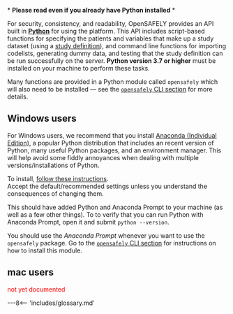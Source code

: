 \* **Please read even if you already have Python installed** \*

For security, consistency, and readability, OpenSAFELY provides an API built in [**Python**](https://www.python.org/) for using the platform. 
This API includes script-based functions for specifying the patients and variables that make up a study dataset (using a [study definition](study-def.md)),
and command line functions for importing codelists, generating dummy data, and testing that the study definition can be run successfully on the server. 
**Python version 3.7 or higher** must be installed on your machine to perform these tasks. 

Many functions are provided in a Python module called `opensafely` which will also need to be installed &mdash; see the [`opensafely` CLI section](opensafely-cli.md) for more details.

<!--Strictly speaking, it is possible to test and run your study definition without a local installation of Python because this happens automatically every time a commit is pushed to GitHub.
However, this is not a particularly efficient way of working and we recommend being able to run the scripts locally. -->

## Windows users
For Windows users, we recommend that you install [Anaconda (Individual Edition)](https://www.anaconda.com/products/individual), a popular Python distribution that includes an recent version of Python, many useful Python packages, and an environment manager. 
This will help avoid some fiddly annoyances when dealing with multiple versions/installations of Python.

<!--If you already have Python installed on your machine, you should still be able install Anaconda without any inteference. <font color='red'>(is this true?)</font> Alternatively, you're welcome to use any existing or fresh Python installation you want if you're happy to troubleshoot problems yourself. -->

To install, [follow these instructions](https://docs.anaconda.com/anaconda/install/).  
Accept the default/recommended settings unless you understand the consequences of changing them.

This should have added Python and Anaconda Prompt to your machine (as well as a few other things). 
To to verify that you can run Python with Anaconda Prompt, open it and submit `python --version`.

<!--If you installed a version of python earlier than `python 3.8` then you should submit `conda install -c anaconda python=3.8` to update your installation. It can take a while (up to an hour) as it needs to identify and resolve incompatible packages from the previous installation. -->

You should use the _Anaconda Prompt_ whenever you want to use the `opensafely` package. 
Go to the [`opensafely` CLI section](opensafely-cli.md) for instructions on how to install this module. 

## mac users

<font color='red'>not yet documented</font>


---8<-- 'includes/glossary.md'
